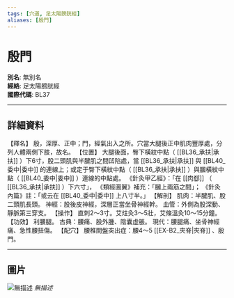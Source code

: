 ```yaml
---
tags: [穴道, 足太陽膀胱經]
aliases: [殷門]
---
```


# 殷門

**別名**: 無別名  
**經絡**: 足太陽膀胱經  
**國際代碼**: BL37  

---

## 詳細資料
【釋名】
殷，深厚、正中；門，經氣出入之所。穴當大腿後正中肌肉豐厚處，分列人體兩側下肢，故名。
【位置】
大腿後面，臀下橫紋中點（ [[BL36_承扶|承扶]] ）下6寸，股二頭肌與半腱肌之間凹陷處，當 [[BL36_承扶|承扶]] 與 [[BL40_委中|委中]] 的連線上；或定于臀下橫紋中點（ [[BL36_承扶|承扶]] ）與膕橫紋中點（ [[BL40_委中|委中]] ）連線的中點處。
《針灸甲乙經》：「在 [[肉郄]] （ [[BL36_承扶|承扶]] ）下六寸」，
《類經圖翼》補充：「膕上兩筋之間」；
《針灸內篇》註：「或云在 [[BL40_委中|委中]] 上八寸半。」
【解剖】
肌肉：半腱肌、股二頭肌長頭。
神經：股後皮神經，深層正當坐骨神經幹。
血管：外側為股深動、靜脈第三穿支。
【操作】
直刺2～3寸。艾炷灸3～5壯，艾條溫灸10～15分鐘。
【功效】
利腰腿。
古典：腰痛、股外腫、陰囊虛脹。
現代：腰腿痛、坐骨神經痛、急性腰扭傷。
【配穴】
腰椎間盤突出症：腰4～5 [[EX-B2_夾脊|夾脊]] 、殷門。

---

## 圖片
![無描述](https://yibian.hopto.org/pic/shu16/259.gif)
_無描述_

